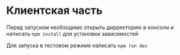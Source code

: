 # Клиентская часть

Перед запуском необходимо  открыть дирректорию в консоли и написать `npm install` для установки зависимостей

Для запуска в тестовом режиме написать `npm run dev`
